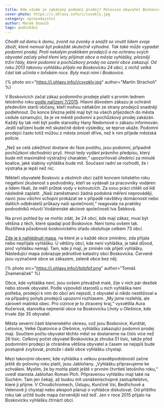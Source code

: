 ```yaml
---
title: Kde všude je zakázaný podomní prodej? Polovinu obyvatel Boskovicka před ním chrání vyhláška
cover-photo: https://i.ohlasy.info/i/cxvokly.jpg
category: zpravodajství
author: Marek Osouch
tags: podnikání
---
```


*Chodit od domu k domu, zvonit na zvonky a snažit se vnutit lidem svoje zboží, které nemusí být pokaždé skutečně výhodné. Tak také může vypadat podomní prodej. Proti nekalým praktikám prodejců a na ochranu svých obyvatel začaly před třemi lety přijímat obce a města vyhlášky, přesněji tržní řády, které podomní a pochůzkový prodej na území obce zakazují. Od roku 2013 takovou vyhlášku přijalo na Boskovicku 24 obcí, z nichž velká část tak učinila v loňském roce. Byly mezi nimi i Boskovice.*

{% photo src="https://i.ohlasy.info/i/cxvokly.jpg" author="Martin Strachoň" %}

V Boskovicích začal zákaz podomního prodeje platit s prvním lednem letošního roku [podle nařízení 7/2015](https://data.ohlasy.info/2016/trzni-rad.pdf). Hlavní důvodem zákazu je ochránit především starší občany, kteří mohou nátlakům ze strany prodejců snadněji podlehnout. Do konce března ještě mají být na všech příjezdech do města cedule oznamující, že je ve městě podomní a pochůzkový prodej zakázán. Každý by tak měl být podle starostky Hany Nedomové o zákazu informován. Jestli nařízení bude mít skutečně dobré výsledky, se teprve ukáže. Podomní prodejci často totiž můžou z města zmizet dříve, než k nim přijede městská policie.

„Než se celá záležitost dostane do fáze postihu, jsou podomní, případně pochůzkoví obchodníci pryč. Hrozí tedy vydání právního předpisu, který bude mít maximálně výstražný charakter,“ upozorňovali úředníci za minulé koalice, jaké slabiny vyhláška bude mít. Současní radní se rozhodli, že i výstraha je lepší než nic.

Někteří obyvatelé Boskovic a okolních obcí zažili koncem loňského roku negativní zkušenost s podvodníky, kteří se vydávali za pracovníky vodáren a lidem říkali, že měří průtok vody v kohoutcích. Za svou práci chtěli od lidí následně zaplatit. „Naši zaměstnanci žádná podobná měření neprovádějí, navíc jsou všichni schopni prokázat se v případě návštěvy domácností nebo dalších odběratelů průkazy naší společnosti,“ reagovala na praktiky podvodníků mluvčí Vodárenské akciové společnosti Iva Šebková.

Na první pohled by se mohlo zdát, že 24 obcí, kde mají zákaz, musí být většina z těch, které spadají pod Boskovice. Není tomu ovšem tak. Rozšířená působnost boskovického úřadu obsluhuje celkem 73 obcí.

[Zde je k nahlédnutí mapa](https://www.google.com/maps/d/viewer?mid=zvNXqmU1JYlM.kF6Jh3ogFMbI), na které je u každé obce zmíněno, zda přijala nebo nepřijala vyhlášku. U většiny obcí, kde není vyhláška, je také důvod, proč vyhlášku nemají. Tam, kde ji mají, je zmíněn rok přijetí vyhlášky. Následující mapa zobrazuje jednotlivé katastry obcí Boskovicka. Červeně jsou vyznačené obce se zákazem, zeleně obce bez něj:

{% photo src="https://i.ohlasy.info/i/tplofpf.png" author="Tomáš Znamenáček" %}

Obce, kde vyhláška není, jsou ovšem převážně malé, žije v nich pár desítek nebo stovek obyvatel. Podle výpovědí starostů u nich vyhláška není potřeba, prodejci k nim do obcí ani nejezdí, z obyvatel si nikdo nestěžoval a na případný pohyb prodejců upozorní rozhlasem. „My jsme rozlehlá, ale zároveň malinká obec. Pro cizince je to ztracený kraj,“ vysvětlila Aura Kučerová, starostka nejmenší obce na Boskovicku Lhoty u Olešnice, kde trvale žije 35 obyvatel.

Města severní části blanenského okresu, což jsou Boskovice, Kunštát, Letovice, Velké Opatovice a Olešnice, vyhlášku zakazující podomní prodej mají. Součtem počtu obyvatel těchto měst se dostaneme na číslo více než 26 tisíc. Celkový počet obyvatel Boskovicka je zhruba 51 tisíc, takže před podomními prodejci je chráněna většina obyvatel a časem se nejspíš bude postupně zvyšovat, protože i další obce vyhlášku chystají.

Mezi takovými obcemi, kde vyhláška s velkou pravděpodobností začne ještě do poloviny roku platit, jsou Jabloňany. „Vyhlášku připravujeme ke schválení. Myslím, že by mohla platit ještě v prvním čtvrtletí letošního roku,“ uvedl starosta Jabloňan Roman Plch. Připravenou vyhlášku mají také na Suchém. Tam jen čekají, až budou mít usnášeníschopné zastupitelstvo, které ji přijme. V Chrudichromech, Ústupu, Kunčině Vsi, Bedřichově a Velenově ji chystají nebo alespoň plánují o vyhlášce diskutovat. Od příštího roku tak určitě bude mapa červenější než teď. Jen v roce 2015 přijalo na Boskovicku vyhlášku čtrnáct obcí.

